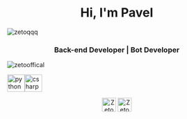<h1 align="center">Hi, I'm Pavel</h1>

<p align="left"><img src="https://github-readme-stats.vercel.app/api?username=ZetoOffical&show_icons=true" alt="zetoqqq"/></p>

<h3 align="center">Back-end Developer | Bot Developer</h3>

<p align="left"> <img src="https://komarev.com/ghpvc/?username=zetooffical" alt="zetooffical"/> </p>

<p align="left"><img src="https://devicons.github.io/devicon/devicon.git/icons/python/python-original.svg" alt="python" width="40" height="40"/><img src="https://devicons.github.io/devicon/devicon.git/icons/csharp/csharp-plain.svg" alt="csharp" width="40" height="40"/></p>


<p align="center">
<a href="https://linkedin.com/in/mikield" target="blank"><img align="center" src="https://cdn1.iconfinder.com/data/icons/andriod-app-logo/32/icon_telegram-256.png" alt="ZetoOffical" height="32" width="32"/></a>
<a href="https://instagram.com/mikield" target="blank"><img align="center" src="https://cdn1.iconfinder.com/data/icons/andriod-app-logo/32/icon_vk-256.png" alt="ZetoOffical" height="32" width="32"/></a>
</p>
